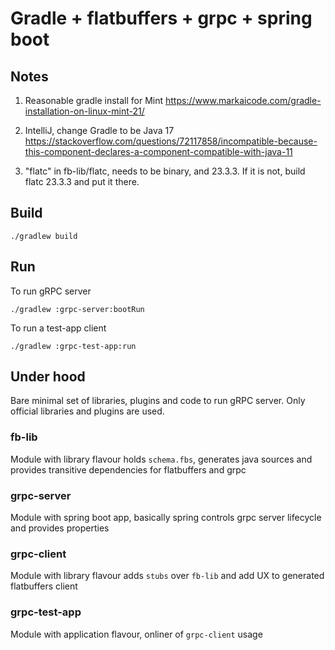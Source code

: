 # Gradle + flatbuffers + grpc + spring boot

## Notes
1.  Reasonable gradle install for Mint
    https://www.markaicode.com/gradle-installation-on-linux-mint-21/

1.  IntelliJ, change Gradle to be Java 17
https://stackoverflow.com/questions/72117858/incompatible-because-this-component-declares-a-component-compatible-with-java-11

2.  "flatc" in fb-lib/flatc, needs to be binary, and 23.3.3.
If it is not, build flatc 23.3.3 and put it there.
    
## Build
```shell
./gradlew build
```
## Run
To run gRPC server
```shell
./gradlew :grpc-server:bootRun
```
To run a test-app client
```shell
./gradlew :grpc-test-app:run
```       
## Under hood
Bare minimal set of libraries, plugins and code to run gRPC server. Only official libraries and plugins are used.
### fb-lib
Module with library flavour holds `schema.fbs`, generates java sources and provides transitive dependencies for flatbuffers and grpc
### grpc-server
Module with spring boot app, basically spring controls grpc server lifecycle and provides properties
### grpc-client
Module with library flavour adds `stubs` over `fb-lib` and add UX to generated flatbuffers client
### grpc-test-app
Module with application flavour, onliner of `grpc-client` usage

